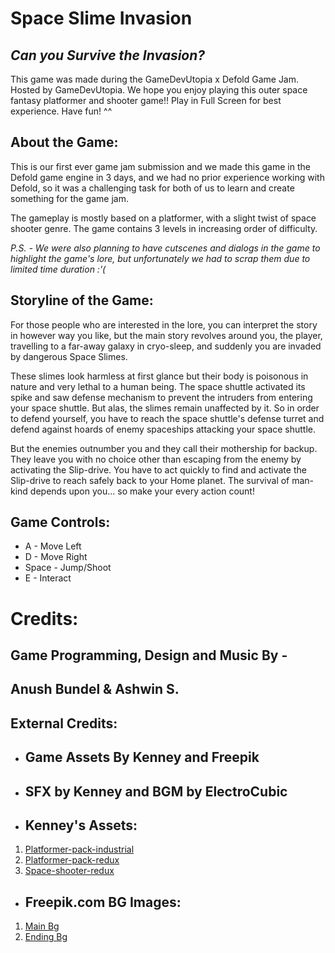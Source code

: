 # Space Slime Invasion
## *Can you Survive the Invasion?* 

This game was made during the GameDevUtopia x Defold Game Jam.
Hosted by GameDevUtopia. We hope you enjoy playing this outer space fantasy platformer and shooter game!!
Play in Full Screen for best experience. Have fun! ^^

## About the Game:
This is our first ever game jam submission and we made this game in the Defold game engine in 3 days, and we had no prior experience working with Defold, so it was a challenging task for both of us to learn and create something for the game jam.

The gameplay is mostly based on a platformer, with a slight twist of space shooter genre. The game contains 3 levels in increasing order of difficulty. 

*P.S. - We were also planning to have cutscenes and dialogs in the game to highlight the game's lore, but unfortunately we had to scrap them due to limited time duration :'(*


## Storyline of the Game:
For those people who are interested in the lore, you can interpret the story in however way you like, but the main story revolves around you, the player, travelling to a far-away galaxy in cryo-sleep, and suddenly you are invaded by dangerous Space Slimes.

These slimes look harmless at first glance but their body is poisonous in nature and very lethal to a human being. The space shuttle activated its spike and saw defense mechanism to prevent the intruders from entering your space shuttle. But alas, the slimes remain unaffected by it. So in order to defend yourself, you have to reach the space shuttle's defense turret and defend against hoards of enemy spaceships attacking your space shuttle. 

But the enemies outnumber you and they call their mothership for backup. They leave you with no choice other than escaping from the enemy by activating the Slip-drive. You have to act quickly to find and activate the Slip-drive to reach safely back to your Home planet. The survival of man-kind depends upon you... so make your every action count!

## Game Controls: 
- A - Move Left
- D - Move Right
- Space - Jump/Shoot
- E - Interact


# **Credits**:
## Game Programming, Design and Music By -
## Anush Bundel & Ashwin S.

## External Credits:
- ## Game Assets By Kenney and Freepik
- ## **SFX by Kenney and BGM by ElectroCubic**

- ## **Kenney's Assets**:
1. [Platformer-pack-industrial](https://www.kenney.nl/assets/platformer-pack-industrial)
2. [Platformer-pack-redux](https://www.kenney.nl/assets/platformer-pack-redux)
3. [Space-shooter-redux](https://www.kenney.nl/assets/space-shooter-redux)

- ## **Freepik.com BG Images**:
1. [Main Bg](https://www.freepik.com/free-photos-vectors/outer-space-background)
2. [Ending Bg](https://www.freepik.com/free-vector/realistic-galaxy-background_14960493.htm#pag...)
